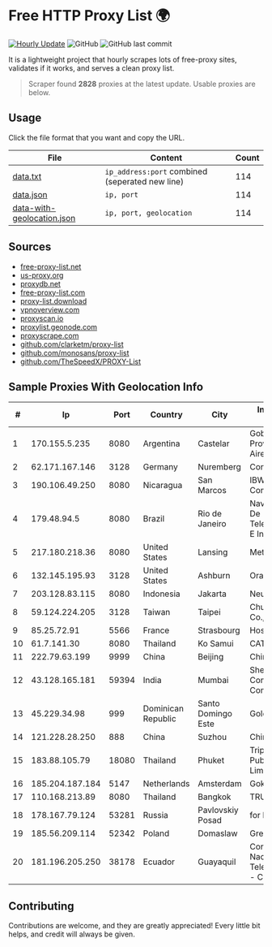 
# Free HTTP Proxy List 🌍

[![Hourly Update](https://github.com/mertguvencli/http-proxy-list/actions/workflows/main.yml/badge.svg?branch=main)](https://github.com/mertguvencli/http-proxy-list/actions/workflows/main.yml)
![GitHub](https://img.shields.io/github/license/mertguvencli/http-proxy-list)
![GitHub last commit](https://img.shields.io/github/last-commit/mertguvencli/http-proxy-list)

It is a lightweight project that hourly scrapes lots of free-proxy sites, validates if it works, and serves a clean proxy list.


> Scraper found **2828** proxies at the latest update. Usable proxies are below.

## Usage

Click the file format that you want and copy the URL.


|File|Content|Count|
|----|-------|-----|
|[data.txt](https://raw.githubusercontent.com/mertguvencli/http-proxy-list/main/proxy-list/data.txt)|`ip_address:port` combined (seperated new line)|114|
|[data.json](https://raw.githubusercontent.com/mertguvencli/http-proxy-list/main/proxy-list/data.json)|`ip, port`|114|
|[data-with-geolocation.json](https://raw.githubusercontent.com/mertguvencli/http-proxy-list/main/proxy-list/data-with-geolocation.json)|`ip, port, geolocation`|114|

## Sources

* [free-proxy-list.net](https://free-proxy-list.net)
* [us-proxy.org](https://www.us-proxy.org)
* [proxydb.net](http://proxydb.net)
* [free-proxy-list.com](https://free-proxy-list.com/?page=&port=&type%5B%5D=http&type%5B%5D=https&up_time=0&search=Search)
* [proxy-list.download](https://www.proxy-list.download/HTTP)
* [vpnoverview.com](https://vpnoverview.com/privacy/anonymous-browsing/free-proxy-servers)
* [proxyscan.io](https://www.proxyscan.io)
* [proxylist.geonode.com](https://proxylist.geonode.com/api/proxy-list?limit=300&page=1&sort_by=lastChecked&sort_type=desc&protocols=http,https)
* [proxyscrape.com](https://api.proxyscrape.com/v2/?request=displayproxies&protocol=http&timeout=10000&country=all&ssl=all&anonymity=all)
* [github.com/clarketm/proxy-list](https://raw.githubusercontent.com/clarketm/proxy-list/master/proxy-list-raw.txt)
* [github.com/monosans/proxy-list](https://raw.githubusercontent.com/monosans/proxy-list/main/proxies/http.txt)
* [github.com/TheSpeedX/PROXY-List](https://raw.githubusercontent.com/TheSpeedX/PROXY-List/master/http.txt)


## Sample Proxies With Geolocation Info

|#|Ip|Port|Country|City|Internet Service Provider|
|-|--|----|-------|----|-------------------------|
|1|170.155.5.235|8080|Argentina|Castelar|Gobernacion de la Provincia de Buenos Aires|
|2|62.171.167.146|3128|Germany|Nuremberg|Contabo GmbH|
|3|190.106.49.250|8080|Nicaragua|San Marcos|IBW Communications|
|4|179.48.94.5|8080|Brazil|Rio de Janeiro|Navegai Servicos De Telecomunicacoes E Informatica|
|5|217.180.218.36|8080|United States|Lansing|Metronet|
|6|132.145.195.93|3128|United States|Ashburn|Oracle Corporation|
|7|203.128.83.115|8080|Indonesia|Jakarta|Neuviz|
|8|59.124.224.205|3128|Taiwan|Taipei|Chunghwa Telecom Co., Ltd.|
|9|85.25.72.91|5566|France|Strasbourg|Host Europe GmbH|
|10|61.7.141.30|8080|Thailand|Ko Samui|CAT-BB|
|11|222.79.63.199|9999|China|Beijing|Chinanet|
|12|43.128.165.181|59394|India|Mumbai|Shenzhen Tencent Computer Systems Company Limited|
|13|45.229.34.98|999|Dominican Republic|Santo Domingo Este|Gold Data C.A.|
|14|121.228.28.250|888|China|Suzhou|Chinanet|
|15|183.88.105.79|18080|Thailand|Phuket|Triple T Broadband Public Company Limited|
|16|185.204.187.184|5147|Netherlands|Amsterdam|GokturkHost|
|17|110.168.213.89|8080|Thailand|Bangkok|TRUENET|
|18|178.167.79.124|53281|Russia|Pavlovskiy Posad|for Flex Ltd|
|19|185.56.209.114|52342|Poland|Domaslaw|GreenLan|
|20|181.196.205.250|38178|Ecuador|Guayaquil|Corporacion Nacional De Telecomunicaciones - CNT EP|



## Contributing

Contributions are welcome, and they are greatly appreciated! Every
little bit helps, and credit will always be given.

